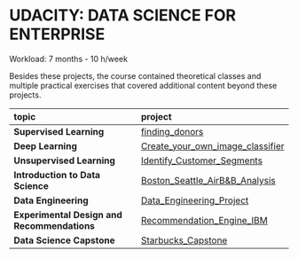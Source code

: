 # UDACITY: DATA SCIENCE FOR ENTERPRISE

Workload: 7 months - 10 h/week

Besides these projects, the course contained theoretical classes and multiple practical exercises that covered additional content beyond these projects.

| topic | project |
|:-------|:-------|
|**Supervised Learning**|[finding_donors](https://github.com/gonzalo-munillag/UDACITY_DataScience/blob/master/finding_donors/finding_donors.ipynb)
|**Deep Learning**|[Create_your_own_image_classifier](https://github.com/gonzalo-munillag/UDACITY_DataScience/blob/master/Create_your_own_image_classifier/Image%20Classifier%20Project.ipynb)|
|**Unsupervised Learning**|[Identify_Customer_Segments](https://github.com/gonzalo-munillag/UDACITY_DataScience/blob/master/Identity_Customer_Segments/Identify_Customer_Segments.ipynb)|
|**Introduction to Data Science**|[Boston_Seattle_AirB&B_Analysis](https://github.com/gonzalo-munillag/UDACITY_DataScience/tree/master/Boston_Seattle_AirB%26B_Anaylsis)|
|**Data Engineering**|[Data_Engineering_Project](https://github.com/gonzalo-munillag/UDACITY_DataScience/tree/master/Data_Engineering_Project)|
|**Experimental Design and Recommendations**|[Recommendation_Engine_IBM](https://github.com/gonzalo-munillag/UDACITY_DataScience/blob/master/Recommendation_Engine_IBM/Recommendations_with_IBM.ipynb)|
|**Data Science Capstone**|[Starbucks_Capstone](https://github.com/gonzalo-munillag/UDACITY_dataScience/tree/master/Starbucks_Capstone_Challenge)|

